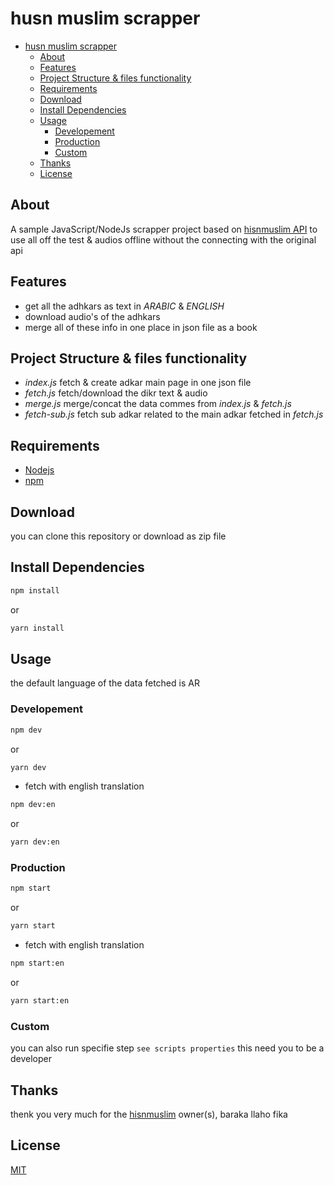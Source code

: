 # husn muslim scrapper

- [husn muslim scrapper](#husn-muslim-scrapper)
  - [About](#about)
  - [Features](#features)
  - [Project Structure & files functionality](#project-structure--files-functionality)
  - [Requirements](#requirements)
  - [Download](#download)
  - [Install Dependencies](#install-dependencies)
  - [Usage](#usage)
    - [Developement](#developement)
    - [Production](#production)
    - [Custom](#custom)
  - [Thanks](#thanks)
  - [License](#license)

## About

A sample JavaScript/NodeJs scrapper project based on [hisnmuslim API](https://hisnmuslim.com/api/husn.json) to use all off the test & audios offline without the connecting with the original api

## Features

- get all the adhkars as text in _ARABIC_ & _ENGLISH_
- download audio's of the adhkars
- merge all of these info in one place in json file as a book

## Project Structure & files functionality

- _index.js_ fetch & create adkar main page in one json file
- _fetch.js_ fetch/download the dikr text & audio
- _merge.js_ merge/concat the data commes from _index.js_ & _fetch.js_
- _fetch-sub.js_ fetch sub adkar related to the main adkar fetched in _fetch.js_

## Requirements

- [Nodejs](https://nodejs.org/en/)
- [npm](https://www.npmjs.com/)

## Download

you can clone this repository or download as zip file

## Install Dependencies

```sh
npm install
```

or

```sh
yarn install
```

## Usage

the default language of the data fetched is AR

### Developement

```sh
npm dev
```

or

```sh
yarn dev
```

- fetch with english translation

```sh
npm dev:en
```

or

```sh
yarn dev:en
```

### Production

```sh
npm start
```

or

```sh
yarn start
```

- fetch with english translation

```sh
npm start:en
```

or

```sh
yarn start:en
```

### Custom

you can also run specifie step `see scripts properties` this need you to be a developer

## Thanks

thenk you very much for the [hisnmuslim](https://hisnmuslim.com/) owner(s), baraka llaho fika

## License

[MIT](./LICENSE)
